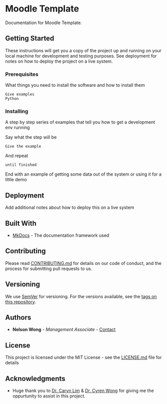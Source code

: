 # Moodle Template

Documentation for Moodle Template.

## Getting Started

These instructions will get you a copy of the project up and running on your local machine for development and testing purposes. See deployment for notes on how to deploy the project on a live system.

### Prerequisites

What things you need to install the software and how to install them

```
Give examples
Python
```

### Installing

A step by step series of examples that tell you how to get a development env running

Say what the step will be

```
Give the example
```

And repeat

```
until finished
```

End with an example of getting some data out of the system or using it for a little demo

## Deployment

Add additional notes about how to deploy this on a live system

## Built With

* [MkDocs](https://www.mkdocs.org/) - The documentation framework used

## Contributing

Please read [CONTRIBUTING.md](https://gist.github.com/PurpleBooth/b24679402957c63ec426) for details on our code of conduct, and the process for submitting pull requests to us.

## Versioning

We use [SemVer](http://semver.org/) for versioning. For the versions available, see the [tags on this repository](https://github.com/your/project/tags). 

## Authors

* **Nelson Wong** - *Management Associate* - [Contact](mailto:nelsonweihan.wong@monash.edu)

## License

This project is licensed under the MIT License - see the [LICENSE.md](LICENSE.md) file for details

## Acknowledgments

* Huge thank you to [Dr. Caryn Lim](https://www.monash.edu.my/mih/about-us/our-team/academic-staff/dr.-caryn-lim) & [Dr. Cyren Wong](https://www.monash.edu.my/mih/about-us/our-team/academic-staff/dr.-cyren-wong-zhi-hoong) for giving me the oppurtunity to assist in this project.

